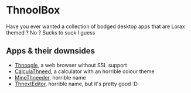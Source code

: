 # ThnoolBox
Have you ever wanted a collection of bodged desktop apps that are Lorax themed ? No ? Sucks to suck I guess

## Apps & their downsides
- [Thnoogle](src/Thnoogle), a web browser without SSL support
- [CalculaThneed](src/CalculaThneed), a calculator with an horrible colour theme
- [MineThneeder](src/MineThneeder), horrible name
- [ThnextEditor](src/ThnextEditor), horrible name, but it's pretty good :D
